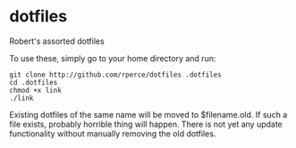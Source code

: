 dotfiles
========

Robert's assorted dotfiles

To use these, simply go to your home directory and run:

    git clone http://github.com/rperce/dotfiles .dotfiles
    cd .dotfiles
    chmod +x link
    ./link

Existing dotfiles of the same name will be moved to $filename.old.  If such a file exists, probably horrible thing will happen.  There is not yet any update functionality without manually removing the old dotfiles.
